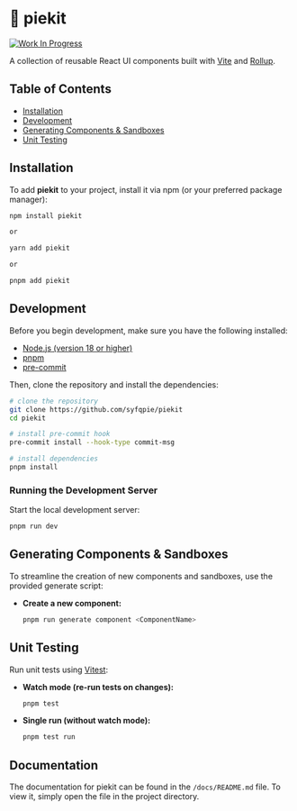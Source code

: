 # 🥧 piekit

[![Work In Progress](https://img.shields.io/badge/work_in_progress-yellow)](https://github.com/syfqpie/piekit)

A collection of reusable React UI components built with [Vite](https://vitejs.dev/) and [Rollup](https://rollupjs.org/).

## Table of Contents

- [Installation](#installation)
- [Development](#development)
- [Generating Components & Sandboxes](#generating-components--sandboxes)
- [Unit Testing](#unit-testing)

## Installation

To add **piekit** to your project, install it via npm (or your preferred package manager):

```bash
npm install piekit

or

yarn add piekit

or

pnpm add piekit
```

## Development

Before you begin development, make sure you have the following installed:

- [Node.js (version 18 or higher)](https://nodejs.org/en)
- [pnpm](https://pnpm.io/)
- [pre-commit](https://pre-commit.com/)

Then, clone the repository and install the dependencies:

```bash
# clone the repository
git clone https://github.com/syfqpie/piekit
cd piekit

# install pre-commit hook
pre-commit install --hook-type commit-msg

# install dependencies
pnpm install
```

### Running the Development Server

Start the local development server:

```bash
pnpm run dev
```

## Generating Components & Sandboxes

To streamline the creation of new components and sandboxes, use the provided generate script:

- **Create a new component:**

  ```bash
  pnpm run generate component <ComponentName>
  ```

## Unit Testing

Run unit tests using [Vitest](https://vitest.dev/):

- **Watch mode (re-run tests on changes):**

  ```bash
  pnpm test
  ```

- **Single run (without watch mode):**

  ```bash
  pnpm test run
  ```

## Documentation

The documentation for piekit can be found in the `/docs/README.md` file. To view it, simply open the file in the project directory.